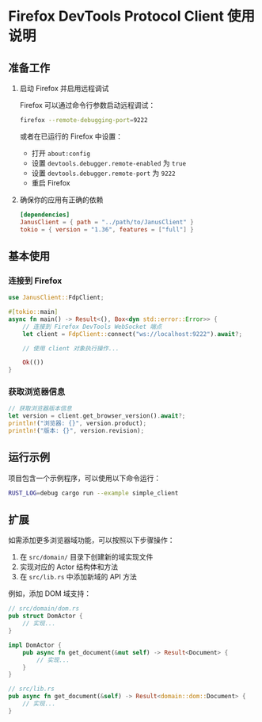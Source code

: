 # Firefox DevTools Protocol Client 使用说明

## 准备工作

1. 启动 Firefox 并启用远程调试

   Firefox 可以通过命令行参数启动远程调试：

   ```bash
   firefox --remote-debugging-port=9222
   ```

   或者在已运行的 Firefox 中设置：
   - 打开 `about:config`
   - 设置 `devtools.debugger.remote-enabled` 为 `true`
   - 设置 `devtools.debugger.remote-port` 为 `9222`
   - 重启 Firefox

2. 确保你的应用有正确的依赖

   ```toml
   [dependencies]
   JanusClient = { path = "../path/to/JanusClient" }
   tokio = { version = "1.36", features = ["full"] }
   ```

## 基本使用

### 连接到 Firefox

```rust
use JanusClient::FdpClient;

#[tokio::main]
async fn main() -> Result<(), Box<dyn std::error::Error>> {
    // 连接到 Firefox DevTools WebSocket 端点
    let client = FdpClient::connect("ws://localhost:9222").await?;

    // 使用 client 对象执行操作...

    Ok(())
}
```

### 获取浏览器信息

```rust
// 获取浏览器版本信息
let version = client.get_browser_version().await?;
println!("浏览器: {}", version.product);
println!("版本: {}", version.revision);
```

## 运行示例

项目包含一个示例程序，可以使用以下命令运行：

```bash
RUST_LOG=debug cargo run --example simple_client
```

## 扩展

如需添加更多浏览器域功能，可以按照以下步骤操作：

1. 在 `src/domain/` 目录下创建新的域实现文件
2. 实现对应的 Actor 结构体和方法
3. 在 `src/lib.rs` 中添加新域的 API 方法

例如，添加 DOM 域支持：

```rust
// src/domain/dom.rs
pub struct DomActor {
    // 实现...
}

impl DomActor {
    pub async fn get_document(&mut self) -> Result<Document> {
        // 实现...
    }
}

// src/lib.rs
pub async fn get_document(&self) -> Result<domain::dom::Document> {
    // 实现...
}
```

